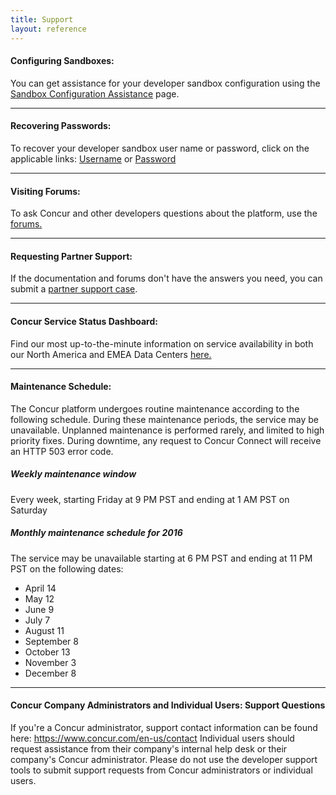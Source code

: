 ```yaml
---
title: Support
layout: reference
---
```


#### Configuring Sandboxes:
You can get assistance for your developer sandbox configuration using the [Sandbox Configuration Assistance][1] page.

- - -

#### Recovering Passwords:
To recover your developer sandbox user name or password, click on the applicable links: [Username][4] or [Password][5]

- - -

#### Visiting Forums:
To ask Concur and other developers questions about the platform, use the <a href="https://forum.developer.concur.com/">forums.</a>

- - -

#### Requesting Partner Support:  
If the documentation and forums don't have the answers you need, you can submit a [partner support case][3].

- - -

#### Concur Service Status Dashboard:
Find our most up-to-the-minute information on service availability in both our North America and EMEA Data Centers <a href="http://open.concur.com/" target="-blank">here.</a>

- - -

#### Maintenance Schedule:
The Concur platform undergoes routine maintenance according to the following schedule. During these maintenance periods, the service may be unavailable. Unplanned maintenance is performed rarely, and limited to high priority fixes. During downtime, any request to Concur Connect will receive an HTTP 503 error code.

##### Weekly maintenance window
Every week, starting Friday at 9 PM PST and ending at 1 AM PST on Saturday

##### Monthly maintenance schedule for 2016
The service may be unavailable starting at 6 PM PST and ending at 11 PM PST on the following dates:

* April 14
* May 12
* June 9
* July 7
* August 11
* September 8
* October 13
* November 3
* December 8

---

#### Concur Company Administrators and Individual Users:  Support Questions

If you're a Concur administrator, support contact information can be found here: <https://www.concur.com/en-us/contact>  Individual users should request assistance from their company's internal help desk or their company's Concur administrator.  Please do not use the developer support tools to submit support requests from Concur administrators or individual users.



[1]: https://forum.developer.concur.com/c/sandbox
[2]: https://developer.concur.com/docs-and-resources/forums
[3]: https://na4.salesforce.com/secur/login_portal.jsp?orgId=00D600000007Dq3&portalId=06060000000PrEi
[4]: https://www.concursolutions.com/profile/send_password_hint.asp?txtLoginID=&forgotName=1
[5]: https://www.concursolutions.com/profile/send_password_hint.asp?txtLoginID=&forgotName=0
